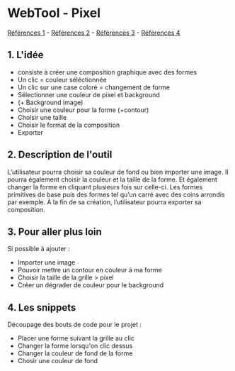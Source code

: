 # WebTool - Pixel 

[Références 1](https://www.piskelapp.com/p/create/sprite/) - [Références 2](https://www.aseprite.org) - [Références 3](https://f-nt.eu/fr) - [Références 4](https://lmdbt.forge.apps.education.fr/pixel-it/)

## 1. L'idée 
- consiste à créer une composition graphique avec des formes
- Un clic = couleur séléctionnée
- Un clic sur une case coloré = changement de forme 
- Sélectionner une couleur de pixel et background
- (+ Background image)
- Choisir une couleur pour la forme (+contour)
- Choisir une taille 
- Choisir le format de la composition
- Exporter 


## 2. Description de l'outil
L’utilisateur pourra choisir sa couleur de fond ou bien importer une image. 
Il pourra également choisir la couleur et la taille de la forme. Et également changer la forme en cliquant plusieurs fois sur celle-ci.
Les formes primitives de base puis des formes tel qu’un carré avec des coins arrondis par exemple.
À la fin de sa création, l’utilisateur pourra exporter sa composition.

## 3. Pour aller plus loin

Si possible à ajouter :
- Importer une image
- Pouvoir mettre un contour en couleur à ma forme 
- Choisir la taille de la grille > pixel
- Créer un dégrader de couleur pour le background

## 4. Les snippets
Découpage des bouts de code pour le projet :

- Placer une forme suivant la grille au clic
- Changer la forme lorsqu'on clic dessus
- Changer la couleur de fond de la forme
- Chosir une couleur de fond 